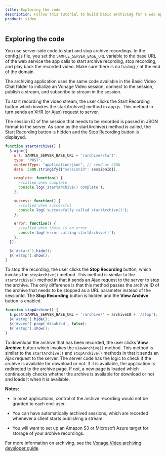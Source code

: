 ```yaml
---
title: Exploring the code
description: Follow this tutorial to build basic archiving for a web application from scratch using the Vonage Video API. It is the quickest way to build a proof of concept for this functionality on the Vonage Video API platform.
product: video 
---
```


## Exploring the code

You use server-side code to start and stop archive recordings. In the config.js file, you set the `SAMPLE_SERVER_BASE_URL` variable to the base URL of the web service the app calls to start archive recording, stop recording, and play back the recorded video. Make sure there is no trailing `/` at the end of the domain.

The archiving application uses the same code available in the Basic Video Chat folder to initialize an Vonage Video session, connect to the session, publish a stream, and subscribe to stream in the session.


To start recording the video stream, the user clicks the Start Recording button which invokes the startArchive() method in app.js. This method in turn sends an XHR (or Ajax) request to server.

The session ID of the session that needs to be recorded is passed in JSON format to the server. As soon as the startArchive() method is called, the Start Recording button is hidden and the Stop Recording button is displayed.

``` js
function startArchive() {
  $.ajax({
    url: SAMPLE_SERVER_BASE_URL + '/archive/start',
    type: "POST",
    contentType: "application/json", // send as JSON
    data: JSON.stringify({"sessionId": sessionId}),

    complete: function() {
      //called when complete
      console.log('startArchive() complete');
    },

    success: function() {
      //called when successful
      console.log('successfully called startArchive()');
    },

    error: function() {
      //called when there is an error
      console.log('error calling startArchive()');
    },
  });

  $('#start').hide();
  $('#stop').show();
}
```

To stop the recording, the user clicks the **Stop Recording** button, which invokes the `stopArchive()` method. This method is similar to the `startArchive()` method in that it sends an Ajax request to the server to stop the archive. The only difference is that this method passes the archive ID of the archive that needs to be stopped as a URL parameter instead of the sessionId. The **Stop Recording** button is hidden and the **View Archive** button is enabled.

``` js
function stopArchive() {
  $.post(SAMPLE_SERVER_BASE_URL + '/archive/' + archiveID + '/stop');
  $('#stop').hide();
  $('#view').prop('disabled', false);
  $('#stop').show();
}
```

To download the archive that has been recorded, the user clicks **View Archive** button which invokes the `viewArchive()` method. This method is similar to the `startArchive()` and `stopArchive()` methods in that it sends an Ajax request to the server. The server code has the logic to check if the archive is available for download or not. If it is available, the application is redirected to the archive page. If not, a new page is loaded which continuously checks whether the archive is available for download or not and loads it when it is available.

**Notes:**

* In most applications, control of the archive recording would not be granted to each end-user.

* You can have automatically archived sessions, which are recorded whenever a client starts publishing a stream.

* You will want to set up an Amazon S3 or Microsoft Azure target for storage of your archive recordings.


For more information on archiving, see the [Vonage Video archiving developer guide](/video/guides/archiving/overview).
